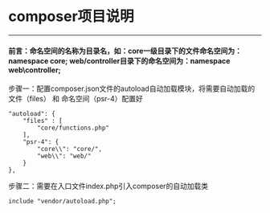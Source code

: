 # composer项目说明
---
#### 前言：命名空间的名称为目录名，如：core一级目录下的文件命名空间为：namespace core; web/controller目录下的命名空间为：namespace web\controller;
步骤一：配置composer.json文件的autoload自动加载模块，将需要自动加载的文件（files） 和 命名空间（psr-4）配置好
    
    "autoload": {
        "files" : [
            "core/functions.php"
        ],
        "psr-4": {
            "core\\": "core/",
            "web\\": "web/"
        }
    },

步骤二：需要在入口文件index.php引入composer的自动加载类

    include "vendor/autoload.php";
       
